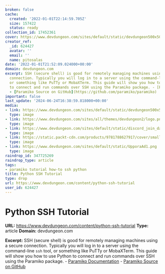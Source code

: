 ```yaml
---
broken: false
cache:
  created: '2022-01-01T22:14:59.705Z'
  size: 157422
  status: ready
collection_id: 17452361
cover: https://www.devdungeon.com/sites/default/static/devdungeon500x500.png
creator_ref:
  _id: 624427
  avatar: ''
  email: ''
  name: pitosalas
date: '2022-01-01T21:52:09.024000+00:00'
domain: devdungeon.com
excerpt: SSH (secure shell) is good for remotely managing machines using a secure
  connection. Typically you will log in to a server using the command-line `ssh` tool,
  or something like PuTTy or MobaXTerm. This guide will show you how to use Python
  to connect and run commands over SSH using the Paramiko package. - [Paramiko Documentation](https://docs.paramiko.org/en/stable/)
  - [Paramiko Source on GitHub](https://github.com/paramiko/paramiko)
important: false
last_update: '2024-06-24T16:38:59.818000+00:00'
media:
- link: https://www.devdungeon.com/sites/default/static/devdungeon500x500.png
  type: image
- link: https://www.devdungeon.com/sites/all/themes/devdungeon2/logo.png
  type: image
- link: https://www.devdungeon.com/sites/default/static/discord_join_dark.png
  type: image
- link: https://static.packt-cdn.com/products/9781788627917/cover/smaller
  type: image
- link: https://www.devdungeon.com/sites/default/static/UpporaAd1.png
  type: image
raindrop_id: 347725269
raindrop_type: article
tags:
- paramiko tutorial how-to ssh python
title: Python SSH Tutorial
type: drop
url: https://www.devdungeon.com/content/python-ssh-tutorial
user_id: 624427
---
```


# Python SSH Tutorial

**URL:** https://www.devdungeon.com/content/python-ssh-tutorial
**Type:** article
**Domain:** devdungeon.com

**Excerpt:** SSH (secure shell) is good for remotely managing machines using a secure connection. Typically you will log in to a server using the command-line `ssh` tool, or something like PuTTy or MobaXTerm. This guide will show you how to use Python to connect and run commands over SSH using the Paramiko package. - [Paramiko Documentation](https://docs.paramiko.org/en/stable/) - [Paramiko Source on GitHub](https://github.com/paramiko/paramiko)
